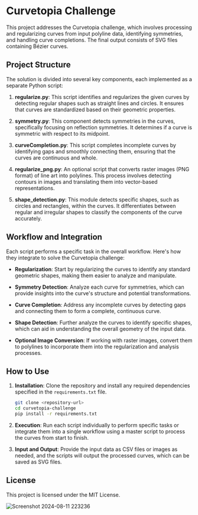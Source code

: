 # Curvetopia Challenge

This project addresses the Curvetopia challenge, which involves processing and regularizing curves from input polyline data, identifying symmetries, and handling curve completions. The final output consists of SVG files containing Bézier curves.

## Project Structure

The solution is divided into several key components, each implemented as a separate Python script:

1. **regularize.py**: This script identifies and regularizes the given curves by detecting regular shapes such as straight lines and circles. It ensures that curves are standardized based on their geometric properties.

2. **symmetry.py**: This component detects symmetries in the curves, specifically focusing on reflection symmetries. It determines if a curve is symmetric with respect to its midpoint.

3. **curveCompletion.py**: This script completes incomplete curves by identifying gaps and smoothly connecting them, ensuring that the curves are continuous and whole.

4. **regularize_png.py**: An optional script that converts raster images (PNG format) of line art into polylines. This process involves detecting contours in images and translating them into vector-based representations.

5. **shape_detection.py**: This module detects specific shapes, such as circles and rectangles, within the curves. It differentiates between regular and irregular shapes to classify the components of the curve accurately.

## Workflow and Integration

Each script performs a specific task in the overall workflow. Here's how they integrate to solve the Curvetopia challenge:

- **Regularization**: Start by regularizing the curves to identify any standard geometric shapes, making them easier to analyze and manipulate.
  
- **Symmetry Detection**: Analyze each curve for symmetries, which can provide insights into the curve's structure and potential transformations.

- **Curve Completion**: Address any incomplete curves by detecting gaps and connecting them to form a complete, continuous curve.

- **Shape Detection**: Further analyze the curves to identify specific shapes, which can aid in understanding the overall geometry of the input data.

- **Optional Image Conversion**: If working with raster images, convert them to polylines to incorporate them into the regularization and analysis processes.

## How to Use

1. **Installation**: Clone the repository and install any required dependencies specified in the `requirements.txt` file.

    ```bash
    git clone <repository-url>
    cd curvetopia-challenge
    pip install -r requirements.txt
    ```

2. **Execution**: Run each script individually to perform specific tasks or integrate them into a single workflow using a master script to process the curves from start to finish.

3. **Input and Output**: Provide the input data as CSV files or images as needed, and the scripts will output the processed curves, which can be saved as SVG files.

## License

This project is licensed under the MIT License.



![Screenshot 2024-08-11 223236](https://github.com/user-attachments/assets/31ba62d8-d727-4ab5-8796-74e1a1b3b210)

